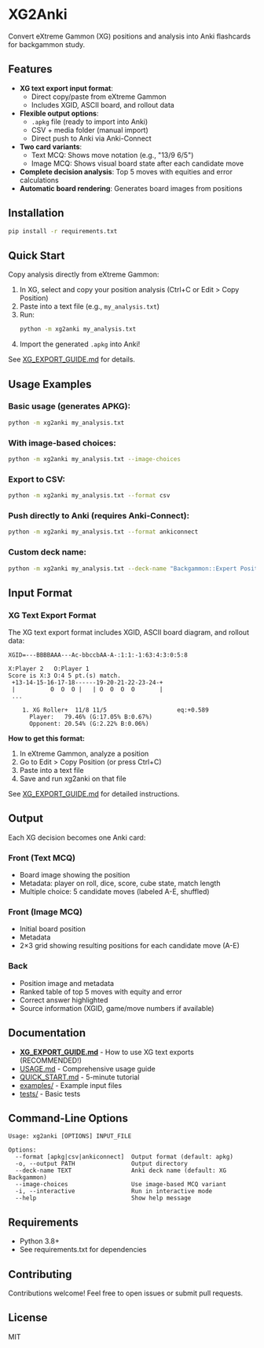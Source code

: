 # XG2Anki

Convert eXtreme Gammon (XG) positions and analysis into Anki flashcards for backgammon study.

## Features

- **XG text export input format**:
  - Direct copy/paste from eXtreme Gammon
  - Includes XGID, ASCII board, and rollout data
- **Flexible output options**:
  - `.apkg` file (ready to import into Anki)
  - CSV + media folder (manual import)
  - Direct push to Anki via Anki-Connect
- **Two card variants**:
  - Text MCQ: Shows move notation (e.g., "13/9 6/5")
  - Image MCQ: Shows visual board state after each candidate move
- **Complete decision analysis**: Top 5 moves with equities and error calculations
- **Automatic board rendering**: Generates board images from positions

## Installation

```bash
pip install -r requirements.txt
```

## Quick Start

Copy analysis directly from eXtreme Gammon:

1. In XG, select and copy your position analysis (Ctrl+C or Edit > Copy Position)
2. Paste into a text file (e.g., `my_analysis.txt`)
3. Run:
   ```bash
   python -m xg2anki my_analysis.txt
   ```
4. Import the generated `.apkg` into Anki!

See [XG_EXPORT_GUIDE.md](XG_EXPORT_GUIDE.md) for details.

## Usage Examples

### Basic usage (generates APKG):
```bash
python -m xg2anki my_analysis.txt
```

### With image-based choices:
```bash
python -m xg2anki my_analysis.txt --image-choices
```

### Export to CSV:
```bash
python -m xg2anki my_analysis.txt --format csv
```

### Push directly to Anki (requires Anki-Connect):
```bash
python -m xg2anki my_analysis.txt --format ankiconnect
```

### Custom deck name:
```bash
python -m xg2anki my_analysis.txt --deck-name "Backgammon::Expert Positions"
```

## Input Format

### XG Text Export Format

The XG text export format includes XGID, ASCII board diagram, and rollout data:

```
XGID=---BBBBAAA---Ac-bbccbAA-A-:1:1:-1:63:4:3:0:5:8

X:Player 2   O:Player 1
Score is X:3 O:4 5 pt.(s) match.
 +13-14-15-16-17-18------19-20-21-22-23-24-+
 |          O  O  O |   | O  O  O  O       |
 ...

    1. XG Roller+  11/8 11/5                    eq:+0.589
      Player:   79.46% (G:17.05% B:0.67%)
      Opponent: 20.54% (G:2.22% B:0.06%)
```

**How to get this format:**
1. In eXtreme Gammon, analyze a position
2. Go to Edit > Copy Position (or press Ctrl+C)
3. Paste into a text file
4. Save and run xg2anki on that file

See [XG_EXPORT_GUIDE.md](XG_EXPORT_GUIDE.md) for detailed instructions.

## Output

Each XG decision becomes one Anki card:

### Front (Text MCQ)
- Board image showing the position
- Metadata: player on roll, dice, score, cube state, match length
- Multiple choice: 5 candidate moves (labeled A-E, shuffled)

### Front (Image MCQ)
- Initial board position
- Metadata
- 2×3 grid showing resulting positions for each candidate move (A-E)

### Back
- Position image and metadata
- Ranked table of top 5 moves with equity and error
- Correct answer highlighted
- Source information (XGID, game/move numbers if available)

## Documentation

- **[XG_EXPORT_GUIDE.md](XG_EXPORT_GUIDE.md)** - How to use XG text exports (RECOMMENDED!)
- [USAGE.md](USAGE.md) - Comprehensive usage guide
- [QUICK_START.md](QUICK_START.md) - 5-minute tutorial
- [examples/](examples/) - Example input files
- [tests/](tests/) - Basic tests

## Command-Line Options

```
Usage: xg2anki [OPTIONS] INPUT_FILE

Options:
  --format [apkg|csv|ankiconnect]  Output format (default: apkg)
  -o, --output PATH                Output directory
  --deck-name TEXT                 Anki deck name (default: XG Backgammon)
  --image-choices                  Use image-based MCQ variant
  -i, --interactive                Run in interactive mode
  --help                           Show help message
```

## Requirements

- Python 3.8+
- See requirements.txt for dependencies

## Contributing

Contributions welcome! Feel free to open issues or submit pull requests.

## License

MIT
